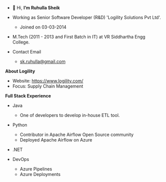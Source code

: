 - 👋 Hi, **I’m Ruhulla Sheik**

* Working as Senior Software Developer (R&D) 'Logility Solutions Pvt Ltd'.

    - Joined on 03-03-2014

* M.Tech (2011 - 2013 and First Batch in IT) at VR Siddhartha Engg College.

* Contact Email

    - sk.ruhulla@gmail.com

**About Logility**

* Website: https://www.logility.com/
* Focus: Supply Chain Management

**Full Stack Experience**

* Java
   * One of developers to develop in-house ETL tool.
* Python
   * Contributor in Apache Airflow Open Source community
   * Deployed Apache Airflow on Azure
* .NET
* DevOps

  * Azure Pipelines
  * Azure Deployments
